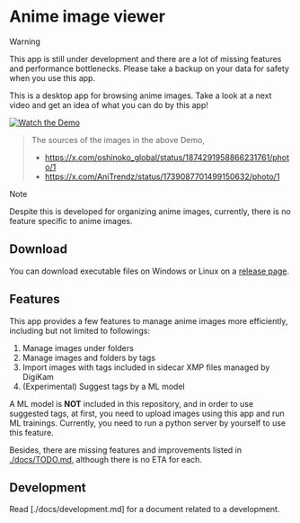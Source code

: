 # Anime image viewer

> [!WARNING]
> This app is still under development and there are a lot of missing features and performance bottlenecks.
> Please take a backup on your data for safety when you use this app.

This is a desktop app for browsing anime images.
Take a look at a next video and get an idea of what you can do by this app!

[![Watch the Demo](https://img.youtube.com/vi/OculrxRpfJI/hqdefault.jpg)](https://www.youtube.com/embed/OculrxRpfJI)

> The sources of the images in the above Demo,
> - https://x.com/oshinoko_global/status/1874291958866231761/photo/1
> - https://x.com/AniTrendz/status/1739087701499150632/photo/1


> [!NOTE]
> Despite this is developed for organizing anime images, currently, there is no feature specific to anime images.


## Download

You can download executable files on Windows or Linux on a [release page](https://github.com/michael-freling/anime-image-viewer/releases).


## Features

This app provides a few features to manage anime images more efficiently, including but not limited to followings:

1. Manage images under folders
2. Manage images and folders by tags
3. Import images with tags included in sidecar XMP files managed by DigiKam
4. (Experimental) Suggest tags by a ML model

A ML model is **NOT** included in this repository, and in order to use suggested tags, at first, you need to upload images using this app and run ML trainings.
Currently, you need to run a python server by yourself to use this feature.

Besides, there are missing features and improvements listed in [./docs/TODO.md](), although there is no ETA for each.


## Development

Read [./docs/development.md] for a document related to a development.
